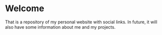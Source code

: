 # Welcome

That is a repository of my personal website with social links.
In future, it will also have some information about me and my projects.
